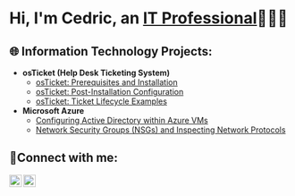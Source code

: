 <h1>Hi, I'm Cedric, an <a href="https://linkedin.com/in/cedric-horton-6689b5187/">IT Professional</a>👨🏽‍💻</h1>

<h2>🌐 Information Technology Projects:</h2>

- <b>osTicket (Help Desk Ticketing System)</b>
  - [osTicket: Prerequisites and Installation](https://github.com/cedhorton/osticket-prereqs)
  - [osTicket: Post-Installation Configuration](https://github.com/cedhorton/post-install-config)
  - [osTicket: Ticket Lifecycle Examples](https://github.com/cedhorton/ticket-lifecycle)
- <b>Microsoft Azure</b>
  - [Configuring Active Directory within Azure VMs](https://github.com/cedhorton/configure-ad)
  - [Network Security Groups (NSGs) and Inspecting Network Protocols](https://github.com/cedhorton/azure-network-protocols)

<h2>🤳Connect with me:</h2>


[<img align="left" alt="Josh | LinkedIn" width="22px" src="https://cdn.jsdelivr.net/npm/simple-icons@v3/icons/linkedin.svg" />][linkedin]
[<img align="left" alt="Josh | Instagram" width="22px" src="https://cdn.jsdelivr.net/npm/simple-icons@v3/icons/instagram.svg" />][instagram]

[instagram]: https://www.instagram.com/cedricjhorton/
[linkedin]: https://linkedin.com/in/cedric-horton-6689b5187/
